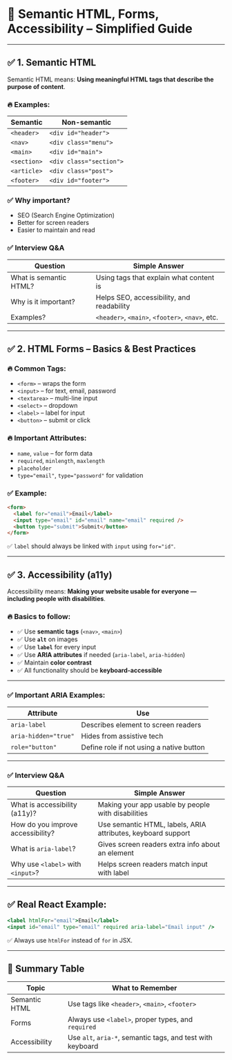 
# 🧱 Semantic HTML, Forms, Accessibility – Simplified Guide

---

## ✅ 1. Semantic HTML

Semantic HTML means: **Using meaningful HTML tags that describe the purpose of content**.

### 🔥 Examples:

| Semantic | Non-semantic |
|----------|--------------|
| `<header>` | `<div id="header">` |
| `<nav>` | `<div class="menu">` |
| `<main>` | `<div id="main">` |
| `<section>` | `<div class="section">` |
| `<article>` | `<div class="post">` |
| `<footer>` | `<div id="footer">` |

### ✅ Why important?

- SEO (Search Engine Optimization)
- Better for screen readers
- Easier to maintain and read

### ✅ Interview Q&A

| Question | Simple Answer |
|---------|----------------|
| What is semantic HTML? | Using tags that explain what content is |
| Why is it important? | Helps SEO, accessibility, and readability |
| Examples? | `<header>`, `<main>`, `<footer>`, `<nav>`, etc. |

---

## ✅ 2. HTML Forms – Basics & Best Practices

### 🔥 Common Tags:

- `<form>` – wraps the form
- `<input>` – for text, email, password
- `<textarea>` – multi-line input
- `<select>` – dropdown
- `<label>` – label for input
- `<button>` – submit or click

### 🔥 Important Attributes:

- `name`, `value` – for form data
- `required`, `minlength`, `maxlength`
- `placeholder`
- `type="email"`, `type="password"` for validation

### ✅ Example:

```html
<form>
  <label for="email">Email</label>
  <input type="email" id="email" name="email" required />
  <button type="submit">Submit</button>
</form>
```

✅ `label` should always be linked with `input` using `for="id"`.

---

## ✅ 3. Accessibility (a11y)

Accessibility means: **Making your website usable for everyone — including people with disabilities**.

### 🔥 Basics to follow:

- ✅ Use **semantic tags** (`<nav>`, `<main>`)
- ✅ Use **`alt`** on images
- ✅ Use **`label`** for every input
- ✅ Use **ARIA attributes** if needed (`aria-label`, `aria-hidden`)
- ✅ Maintain **color contrast**
- ✅ All functionality should be **keyboard-accessible**

---

### ✅ Important ARIA Examples:

| Attribute | Use |
|----------|-----|
| `aria-label` | Describes element to screen readers |
| `aria-hidden="true"` | Hides from assistive tech |
| `role="button"` | Define role if not using a native button |

---

### ✅ Interview Q&A

| Question | Simple Answer |
|---------|----------------|
| What is accessibility (a11y)? | Making your app usable by people with disabilities |
| How do you improve accessibility? | Use semantic HTML, labels, ARIA attributes, keyboard support |
| What is `aria-label`? | Gives screen readers extra info about an element |
| Why use `<label>` with `<input>`? | Helps screen readers match input with label |

---

## ✅ Real React Example:

```jsx
<label htmlFor="email">Email</label>
<input id="email" type="email" required aria-label="Email input" />
```

✅ Always use `htmlFor` instead of `for` in JSX.

---

## 🔁 Summary Table

| Topic | What to Remember |
|-------|------------------|
| Semantic HTML | Use tags like `<header>`, `<main>`, `<footer>` |
| Forms | Always use `<label>`, proper types, and `required` |
| Accessibility | Use `alt`, `aria-*`, semantic tags, and test with keyboard |
